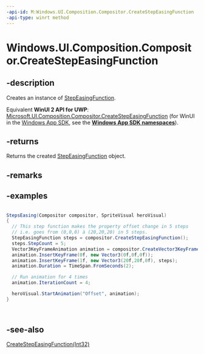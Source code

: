 ```yaml
---
-api-id: M:Windows.UI.Composition.Compositor.CreateStepEasingFunction
-api-type: winrt method
---
```


<!-- Method syntax
public Windows.UI.Composition.StepEasingFunction CreateStepEasingFunction()
-->

# Windows.UI.Composition.Compositor.CreateStepEasingFunction

## -description
Creates an instance of [StepEasingFunction](stepeasingfunction.md).

Equivalent **WinUI 2 API for UWP**: [Microsoft.UI.Composition.Compositor.CreateStepEasingFunction](/windows/winui/api/microsoft.ui.composition.compositor.createstepeasingfunction) (for WinUI in the [Windows App SDK](/windows/apps/windows-app-sdk/), see the **[Windows App SDK namespaces](/windows/windows-app-sdk/api/winrt/)**).

## -returns
Returns the created [StepEasingFunction](stepeasingfunction.md) object.

## -remarks

## -examples
```csharp

StepsEasing(Compositor compositor, SpriteVisual heroVisual) 
{ 
  // This step function makes the property offset change in 5 steps  
  // i.e. goes from (0,0,0) à (20,20,20) in 5 steps. 
  StepEasingFunction steps = compositor.CreateStepEasingFunction(); 
  steps.StepCount = 5; 
  Vector3KeyFrameAnimation animation = compositor.CreateVector3KeyFrameAnimation(); 
  animation.InsertKeyFrame(0f, new Vector3(0f,0f,0f)); 
  animation.InsertKeyFrame(1f, new Vector3(20f,20f,0f), steps); 
  animation.Duration = TimeSpan.FromSeconds(2); 

  // Run animation for 4 times 
  animation.IterationCount = 4; 

  heroVisual.StartAnimation("Offset", animation); 
} 
         
         
```



## -see-also
[CreateStepEasingFunction(Int32)](compositor_createstepeasingfunction_694397864.md)
